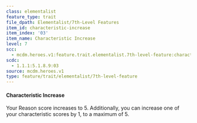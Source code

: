 ```yaml
---
class: elementalist
feature_type: trait
file_dpath: Elementalist/7th-Level Features
item_id: characteristic-increase
item_index: '03'
item_name: Characteristic Increase
level: 7
scc:
  - mcdm.heroes.v1:feature.trait.elementalist.7th-level-feature:characteristic-increase
scdc:
  - 1.1.1:5.1.8.9:03
source: mcdm.heroes.v1
type: feature/trait/elementalist/7th-level-feature
---
```


#### Characteristic Increase

Your Reason score increases to 5. Additionally, you can increase one of your characteristic scores by 1, to a maximum of 5.
